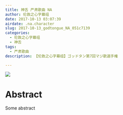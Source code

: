 ```yaml
---
title: 神舌 严肃歌曲 NA
author: 伦敦之心字幕组
date: 2017-10-13 03:07:39
airdate: .na.character
slug: 2017-10-13_godtongue_NA_051c7139
categories:
  - 伦敦之心字幕组
  - 神舌
tags:
  - 严肃歌曲
description: 【伦敦之心字幕组】ゴッドタン第7回マジ歌選手権

---
```

![](/img/gakki.jpg)
# Abstract
Some abstract
